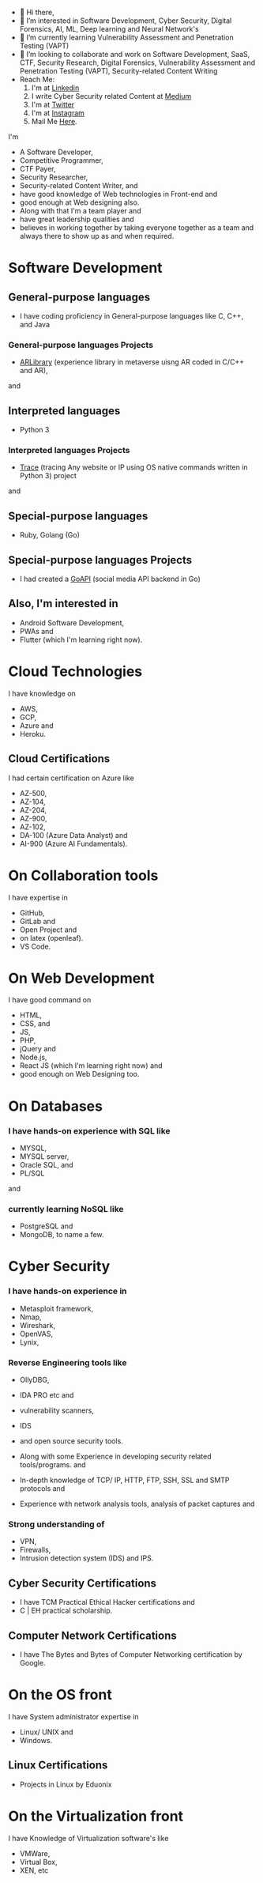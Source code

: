 <!-- Headline -->
- 👋 Hi there, 
- 👀 I’m interested in Software Development, Cyber Security, Digital Forensics, AI, ML, Deep learning and Neural Network's
- 🌱 I’m currently learning Vulnerability Assessment and Penetration Testing (VAPT) <!-- , AI, ML, Deep learning and Neural Network's -->
- 💞️ I’m looking to collaborate and work on Software Development, SaaS, CTF, Security Research, Digital Forensics, Vulnerability Assessment and Penetration Testing (VAPT), Security-related Content Writing <!-- , AI, ML, Deep learning and Neural Network's --> 
- Reach Me: 
     1. I'm at [Linkedin](https://linkedin.com/in/AliasgarSabunwala)
     3. I write Cyber Security related Content at [Medium](https://aliasgarsabunwala.medium.com/)
     4. I'm at [Twitter](https://twitter.com/AliasgarSabun)
     5. I'm at [Instagram](https://instagram.com/aliasgarsabunwala)
     6. Mail Me [Here](aliasgarabidsabunwala@gmail.com).
     
<!-- Summary -->
I'm 
- A Software Developer, 
- Competitive Programmer, 
- CTF Payer, 
- Security Researcher, 
- Security-related Content Writer, and 
- have good knowledge of Web technologies in Front-end and
- good enough at Web designing also. 
- Along with that I'm a team player and 
- have great leadership qualities and 
- believes in working together by taking everyone together as a team and always there to show up as and when required.

# Software Development
## General-purpose languages
- I have coding proficiency in General-purpose languages like C, C++, and Java 

### General-purpose languages Projects 
- [ARLibrary](https://github.com/AliasgarSabunwala/ARLibrary) (experience library in metaverse uisng AR coded in C/C++ and AR), 

and 

## Interpreted languages 
- Python 3

### Interpreted languages Projects
- [Trace](https://github.com/AliasgarSabunwala/Trace) (tracing Any website or IP using OS native commands written in Python 3) project 

and 

## Special-purpose languages 
- Ruby, Golang (Go)

## Special-purpose languages Projects
- I had created a [GoAPI](https://github.com/AliasgarSabunwala/GoAPI) (social media API backend in Go)

## Also, I'm interested in 
- Android Software Development, 
- PWAs and 
- Flutter (which I'm learning right now). 

# Cloud Technologies 
I have knowledge on 
- AWS, 
- GCP, 
- Azure and 
- Heroku. 

## Cloud Certifications
I had certain certification on Azure like 
- AZ-500, 
- AZ-104, 
- AZ-204, 
- AZ-900, 
- AZ-102, 
- DA-100 (Azure Data Analyst) and 
- AI-900 (Azure AI Fundamentals).

# On Collaboration tools 
I have expertise in 
- GitHub, 
- GitLab and 
- Open Project and 
- on latex (openleaf). 
- VS Code.

# On Web Development
I have good command on 
- HTML, 
- CSS, and 
- JS, 
- PHP, 
- jQuery and 
- Node.js, 
- React JS (which I'm learning right now) 
and
- good enough on Web Designing too.

# On Databases 
### I have hands-on experience with SQL like
- MYSQL, 
- MYSQL server, 
- Oracle SQL, and 
- PL/SQL 
 
and 

### currently learning NoSQL like 
- PostgreSQL and 
- MongoDB, to name a few. 

# Cyber Security
### I have hands-on experience in 
- Metasploit framework, 
- Nmap, 
- Wireshark, 
- OpenVAS, 
- Lynix, 

### Reverse Engineering tools like 
- OllyDBG, 
- IDA PRO etc and 

- vulnerability scanners, 
- IDS 
- and open source security tools. 

- Along with some Experience in developing security related tools/programs. and 
- In-depth knowledge of TCP/ IP, HTTP, FTP, SSH, SSL and SMTP protocols and 
- Experience with network analysis tools, analysis of packet captures and 

### Strong understanding of 
- VPN, 
- Firewalls, 
- Intrusion detection system (IDS) and IPS. 

## Cyber Security Certifications
- I have TCM Practical Ethical Hacker certifications and 
- C | EH practical scholarship. 

## Computer Network Certifications
- I have The Bytes and Bytes of Computer Networking certification by Google. 

# On the OS front
I have System administrator expertise in 
- Linux/ UNIX and 
- Windows.

## Linux Certifications
- Projects in Linux by Eduonix

# On the Virtualization front 
I have Knowledge of  Virtualization software's like 
- VMWare, 
- Virtual Box, 
- XEN, etc
